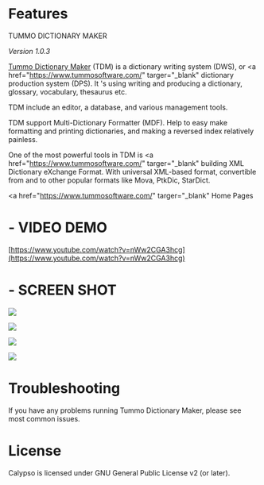 # Features

TUMMO DICTIONARY MAKER

_Version 1.0.3_

<a href="https://www.tummosoftware.com/2017/02/tummo-dictionary-maker-english.html" targer="_blank"><span>Tummo Dictionary Maker</span></a> (TDM) is a dictionary writing system (DWS), or <a href="https://www.tummosoftware.com/" targer="_blank" <span>dictionary production system</span></a> (DPS). It 's using writing and producing a dictionary, glossary, vocabulary, thesaurus etc.

TDM include an editor, a database, and various management tools.

TDM support Multi-Dictionary Formatter (MDF). Help to easy make formatting and printing dictionaries, and making a reversed index relatively painless.

One of the most powerful tools in TDM is <a href="https://www.tummosoftware.com/" targer="_blank" <span>building XML Dictionary eXchange Format</span></a>. With universal XML-based format, convertible from and to other popular formats like Mova, PtkDic, StarDict.

<a href="https://www.tummosoftware.com/" targer="_blank" <span>Home Pages</span></a>

# - VIDEO DEMO
[https://www.youtube.com/watch?v=nWw2CGA3hcg](https://www.youtube.com/watch?v=nWw2CGA3hcg)

# - SCREEN SHOT
![](https://preview.ibb.co/dNtdk6/hinh1.png)

![](https://preview.ibb.co/m5K9Q6/hinh2.png)

![](https://preview.ibb.co/faysdR/hinh3.png)

![](https://preview.ibb.co/empnCm/hinh4.png)

# Troubleshooting

If you have any problems running Tummo Dictionary Maker, please see most common issues.

# License

Calypso is licensed under GNU General Public License v2 (or later).
